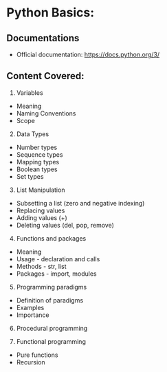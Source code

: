 # Python Basics:

## Documentations

* Official documentation: https://docs.python.org/3/

## Content Covered:

1. Variables

* Meaning
* Naming Conventions
* Scope

2. Data Types

* Number types
* Sequence types
* Mapping types
* Boolean types
* Set types

3. List Manipulation

* Subsetting a list (zero and negative indexing)
* Replacing values
* Adding values (+)
* Deleting values (del, pop, remove)

4. Functions and packages
* Meaning
* Usage - declaration and calls
* Methods - str, list
* Packages - import, modules

5. Programming paradigms
- Definition of paradigms
- Examples
- Importance

6. Procedural programming

7. Functional programming
- Pure functions
- Recursion
